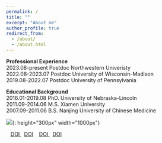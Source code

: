 ```yaml
---
permalink: /
title: ""
excerpt: "About me"
author_profile: true
redirect_from: 
  - /about/
  - /about.html
---
```


<span style='color: $twitter-color;'>**Professional Experience**</span>
<br/>2023.08-present    Postdoc Northwestern Univeristy
<br/>2022.08-2023.07    Postdoc University of Wisconsin-Madison
<br/>2019.08-2022.07    Postdoc University of Pennsylvania

<span style='color: $twitter-color;'>**Educational Background**</span>
<br/>2016.01-2019.08    PhD. University of Nebraska-Lincoln
<br/>2011.09-2014.06    M.S. Xiamen University 
<br/>2007.09-2011.06    B.S. Nanjing University of Chinese Medicine

![]({{site.baseurl}}/images/website_homepage.png){: height="300px" width="1000px"}
<p class="text-justify">
&nbsp;&nbsp;<i class="fab fa-sistrix" style="color: #f53100;"></i> <a href="https://pubs.acs.org/doi/abs/10.1021/jacs.2c09700"> <u>DOI</u> </a>
&nbsp;&nbsp;<i class="fab fa-sistrix" style="color: #f53100;"></i><u>DOI</u>
&nbsp;&nbsp;<i class="fab fa-sistrix" style="color: #f53100;"></i> <a href="https://doi.org/10.1038/s41563-023-01612-2"> <u>DOI</u> </a>
&nbsp;&nbsp;<i class="fab fa-sistrix" style="color: #f53100;"></i><u>DOI</u>
</p>
